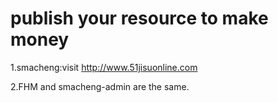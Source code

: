 # publish your resource  to make money

1.smacheng:visit  http://www.51jisuonline.com

2.FHM and smacheng-admin are the same.